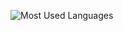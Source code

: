 ![Most Used Languages](https://github-readme-generator-tau.vercel.app/language?username=Momwhyareyouhere&size=500x500)
